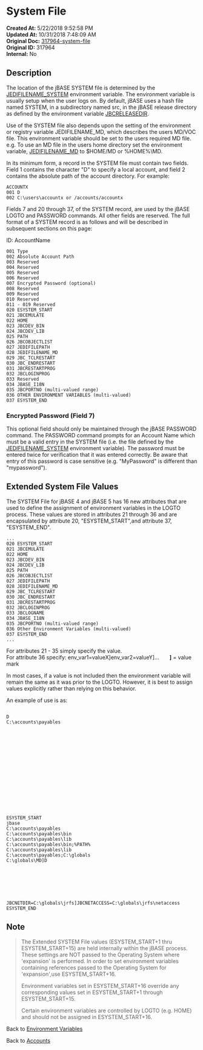 # System File

**Created At:** 5/22/2018 9:52:58 PM  
**Updated At:** 10/31/2018 7:48:09 AM  
**Original Doc:** [317964-system-file](https://docs.jbase.com/41717-environment-variables/317964-system-file)  
**Original ID:** 317964  
**Internal:** No  

## Description

The location of the jBASE SYSTEM file is determined by the [JEDIFILENAME\_SYSTEM](./../jedifilename_system) environment variable. The environment variable is usually setup when the user logs on. By default, jBASE uses a hash file named SYSTEM, in a subdirectory named src, in the jBASE release directory as defined by the environment variable [JBCRELEASEDIR](./../jbcreleasedir).

Use of the SYSTEM file also depends upon the setting of the environment or registry variable JEDIFILENAME\_MD, which describes the users MD/VOC file. This environment variable should be set to the users required MD file. e.g. To use an MD file in the users home directory set the environment variable, [JEDIFILENAME\_MD](./../jedifilename_md) to $HOME/MD or %HOME%\MD.

In its minimum form, a record in the SYSTEM file must contain two fields. Field 1 contains the character "D" to specify a local account, and field 2 contains the absolute path of the account directory. For example:

```
ACCOUNTX
001 D
002 C:\users\accountx or /accounts/accountx
```

Fields 7 and 20 through 37, of the SYSTEM record, are used by the jBASE LOGTO and PASSWORD commands. All other fields are reserved. The full format of a SYSTEM record is as follows and will be described in subsequent sections on this page:

ID:  AccountName

```
001 Type
002 Absolute Account Path
003 Reserved
004 Reserved
005 Reserved
006 Reserved
007 Encrypted Password (optional)
008 Reserved
009 Reserved
010 Reserved
011 - 019 Reserved
020 ESYSTEM_START
021 JBCEMULATE
022 HOME
023 JBCDEV_BIN
024 JBCDEV_LIB
025 PATH
026 JBCOBJECTLIST
027 JEDIFILEPATH
028 JEDIFILENAME_MD
029 JBC_TCLRESTART
030 JBC_ENDRESTART
031 JBCRESTARTPROG
032 JBCLOGINPROG
033 Reserved
034 JBASE_I18N
035 JBCPORTNO (multi-valued range)
036 OTHER ENVIRONMENT VARIABLES (multi-valued)
037 ESYSTEM_END
```

### Encrypted Password (Field 7)

This optional field should only be maintained through the jBASE PASSWORD command. The PASSWORD command prompts for an Account Name which must be a valid entry in the SYSTEM file (i.e. the file defined by the [JEDIFILENAME\_SYSTEM](./../jedifilename_system) environment variable). The password must be entered twice for verification that it was entered correctly. Be aware that entry of this password is case sensitive (e.g. "MyPassword" is different than "mypassword").

## Extended System File Values  

The SYSTEM File for jBASE 4 and jBASE 5 has 16 new attributes that are used to define the assignment of environment variables in the LOGTO process. These values are stored in attributes 21 through 36 and are encapsulated by attribute 20, "ESYSTEM\_START",and attribute 37, "ESYSTEM\_END".

```
...
020 ESYSTEM_START
021 JBCEMULATE
022 HOME
023 JBCDEV_BIN
024 JBCDEV_LIB
025 PATH
026 JBCOBJECTLIST
027 JEDIFILEPATH
028 JEDIFILENAME_MD
029 JBC_TCLRESTART
030 JBC_ENDRESTART
031 JBCRESTARTPROG
032 JBCLOGINPROG
033 JBCLOGNAME
034 JBASE_I18N
035 JBCPORTNO (multi-valued range)
036 Other Environment Variables (multi-valued)
037 ESYSTEM_END
...
```

For attributes 21 - 35 simply specify the value.  
For attribute 36 specify: env\_var1=valueX]env\_var2=valueY]...       **]** = value mark

In most cases, if a value is not included then the environment variable will remain the same as it was prior to the LOGTO. However, it is best to assign values explicitly rather than relying on this behavior.

An example of use is as:

```

D
C:\accounts\payables

















ESYSTEM_START
jbase
C:\accounts\payables
C:\accounts\payables\bin
C:\accounts\payables\lib
C:\accounts\payables\bin;%PATH%
C:\accounts\payables\lib
C:\accounts\payables;C:\globals
C:\globals\MD]D







JBCNETDIR=C:\globals\jrfs]JBCNETACCESS=C:\globals\jrfs\netaccess
ESYSTEM_END
```

## Note

> The Extended SYSTEM File values (ESYSTEM\_START+1 thru ESYSTEM\_START+15) are held internally within the jBASE process. These settings are NOT passed to the Operating System where 'expansion' is performed. In order to set environment variables containing references passed to the Operating System for 'expansion',use ESYSTEM\_START+16.
>
> Environment variables set in ESYSTEM\_START+16 override any corresponding values set in ESYSTEM\_START+1 through ESYSTEM\_START+15.
>
> Certain environment variables are controlled by LOGTO (e.g. HOME) and should not be assigned in ESYSTEM\_START+16.

Back to [Environment Variables](./../../environment-variables/README.md)

Back to [Accounts](./../accounts)
